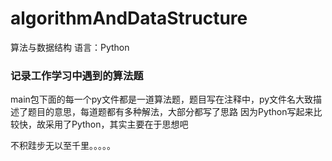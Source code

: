 # algorithmAndDataStructure
算法与数据结构
语言：Python

### 记录工作学习中遇到的算法题

main包下面的每一个py文件都是一道算法题，题目写在注释中，py文件名大致描述了题目的意思，每道题都有多种解法，大部分都写了思路
因为Python写起来比较快，故采用了Python，其实主要在于思想吧

不积跬步无以至千里。。。。。
